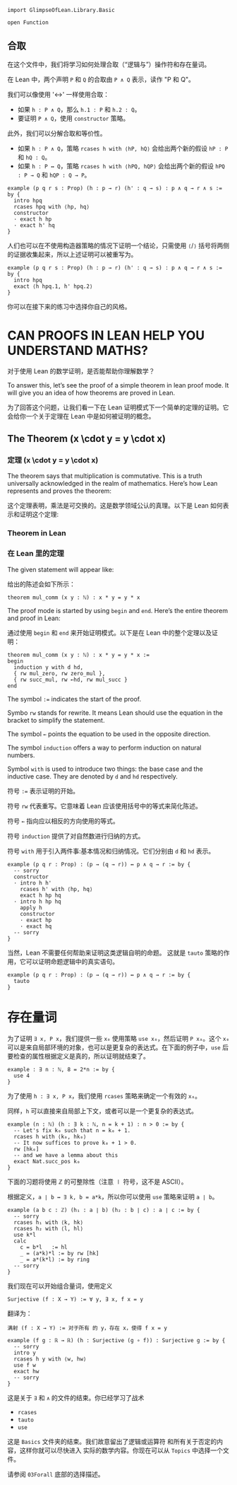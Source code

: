 ```lean
import GlimpseOfLean.Library.Basic

open Function
```

## 合取

在这个文件中，我们将学习如何处理合取（“逻辑与”）操作符和存在量词。

在 Lean 中，两个声明 `P` 和 `Q` 的合取由 `P ∧ Q` 表示，读作 "P 和 Q"。

我们可以像使用 '↔' 一样使用合取：
* 如果 `h : P ∧ Q`，那么 `h.1 : P` 和 `h.2 : Q`。
* 要证明 `P ∧ Q`，使用 `constructor` 策略。

此外，我们可以分解合取和等价性。
* 如果 `h : P ∧ Q`，策略 `rcases h with ⟨hP, hQ⟩`
  会给出两个新的假设 `hP : P` 和 `hQ : Q`。
* 如果 `h : P ↔ Q`，策略 `rcases h with ⟨hPQ, hQP⟩`
  会给出两个新的假设 `hPQ : P → Q` 和 `hQP : Q → P`。

```lean
example (p q r s : Prop) (h : p → r) (h' : q → s) : p ∧ q → r ∧ s := by {
  intro hpq
  rcases hpq with ⟨hp, hq⟩
  constructor
  · exact h hp
  · exact h' hq
}
```

人们也可以在不使用构造器策略的情况下证明一个结论，只需使用 `⟨`/`⟩` 括号将两侧的证据收集起来，所以上述证明可以被重写为。

```lean
example (p q r s : Prop) (h : p → r) (h' : q → s) : p ∧ q → r ∧ s := by {
  intro hpq
  exact ⟨h hpq.1, h' hpq.2⟩
}
```

你可以在接下来的练习中选择你自己的风格。

# CAN PROOFS IN LEAN HELP YOU UNDERSTAND MATHS?

对于使用 Lean 的数学证明，是否能帮助你理解数学？

To answer this, let’s see the proof of a simple theorem in lean proof mode. It will give you an idea of how theorems are proved in Lean.
 
为了回答这个问题，让我们看一下在 Lean 证明模式下一个简单的定理的证明。它会给你一个关于定理在 Lean 中是如何被证明的概念。

## The Theorem \(x \cdot y = y \cdot x\)

### 定理 \(x \cdot y = y \cdot x\)

The theorem says that multiplication is commutative. This is a truth universally acknowledged in the realm of mathematics. Here’s how Lean represents and proves the theorem:

这个定理表明，乘法是可交换的。这是数学领域公认的真理。以下是 Lean 如何表示和证明这个定理:

### Theorem in Lean

### 在 Lean 里的定理

The given statement will appear like:

给出的陈述会如下所示：

```lean
theorem mul_comm (x y : ℕ) : x * y = y * x
```

The proof mode is started by using `begin` and `end`. Here’s the entire theorem and proof in Lean:

通过使用 `begin` 和 `end` 来开始证明模式。以下是在 Lean 中的整个定理以及证明：

```lean
theorem mul_comm (x y : ℕ) : x * y = y * x :=
begin
  induction y with d hd,
  { rw mul_zero, rw zero_mul },
  { rw succ_mul, rw ←hd, rw mul_succ }
end
```

The symbol `:=` indicates the start of the proof.

Symbo `rw` stands for rewrite. It means Lean should use the equation in the bracket to simplify the statement.

The symbol `←` points the equation to be used in the opposite direction.

The symbol `induction` offers a way to perform induction on natural numbers.

Symbol `with` is used to introduce two things: the base case and the inductive case. They are denoted by `d` and `hd` respectively.

符号 `:=` 表示证明的开始。

符号 `rw` 代表重写。它意味着 Lean 应该使用括号中的等式来简化陈述。

符号 `←` 指向应以相反的方向使用的等式。

符号 `induction` 提供了对自然数进行归纳的方式。

符号 `with` 用于引入两件事:基本情况和归纳情况。它们分别由 `d` 和 `hd` 表示。

```lean
example (p q r : Prop) : (p → (q → r)) ↔ p ∧ q → r := by {
  -- sorry
  constructor
  · intro h h'
    rcases h' with ⟨hp, hq⟩
    exact h hp hq
  · intro h hp hq
    apply h
    constructor
    · exact hp
    · exact hq
  -- sorry
}
```

当然，Lean 不需要任何帮助来证明这类逻辑自明的命题。
这就是 `tauto` 策略的作用，它可以证明命题逻辑中的真实语句。

```lean
example (p q r : Prop) : (p → (q → r)) ↔ p ∧ q → r := by {
  tauto
}
```

# 存在量词

为了证明 `∃ x, P x`，我们提供一些 `x₀` 使用策略 `use x₀`，然后证明 `P x₀`。这个 `x₀` 可以是来自局部环境的对象，也可以是更复杂的表达式。在下面的例子中，`use` 后要检查的属性根据定义是真的，所以证明就结束了。

```lean
example : ∃ n : ℕ, 8 = 2*n := by {
  use 4
}
```

为了使用 `h : ∃ x, P x`，我们使用 `rcases` 策略来确定一个有效的 `x₀`。

同样，`h` 可以直接来自局部上下文，或者可以是一个更复杂的表达式。

```lean
example (n : ℕ) (h : ∃ k : ℕ, n = k + 1) : n > 0 := by {
  -- Let's fix k₀ such that n = k₀ + 1.
  rcases h with ⟨k₀, hk₀⟩
  -- It now suffices to prove k₀ + 1 > 0.
  rw [hk₀]
  -- and we have a lemma about this
  exact Nat.succ_pos k₀
}
```

下面的习题将使用 ℤ 的可整除性（注意 ∣ 符号，这不是 ASCII）。

根据定义，`a ∣ b ↔ ∃ k, b = a*k`，所以你可以使用 `use` 策略来证明 `a ∣ b`。

```lean
example (a b c : ℤ) (h₁ : a ∣ b) (h₂ : b ∣ c) : a ∣ c := by {
  -- sorry
  rcases h₁ with ⟨k, hk⟩
  rcases h₂ with ⟨l, hl⟩
  use k*l
  calc
    c = b*l   := hl
    _ = (a*k)*l := by rw [hk]
    _ = a*(k*l) := by ring
  -- sorry
}
```

我们现在可以开始组合量词，使用定义

  `Surjective (f : X → Y) := ∀ y, ∃ x, f x = y`
  
翻译为：

  `满射 (f : X → Y) := 对于所有 的 y，存在 x，使得 f x = y`

```lean
example (f g : ℝ → ℝ) (h : Surjective (g ∘ f)) : Surjective g := by {
  -- sorry
  intro y
  rcases h y with ⟨w, hw⟩
  use f w
  exact hw
  -- sorry
}
```

这是关于 `∃` 和 `∧` 的文件的结束。你已经学习了战术
* `rcases`
* `tauto`
* `use`

这是 `Basics` 文件夹的结束。我们故意留出了逻辑或运算符
和所有关于否定的内容，这样你就可以尽快进入
实际的数学内容。你现在可以从 `Topics` 中选择一个文件。

请参阅 `03Forall` 底部的选择描述。
